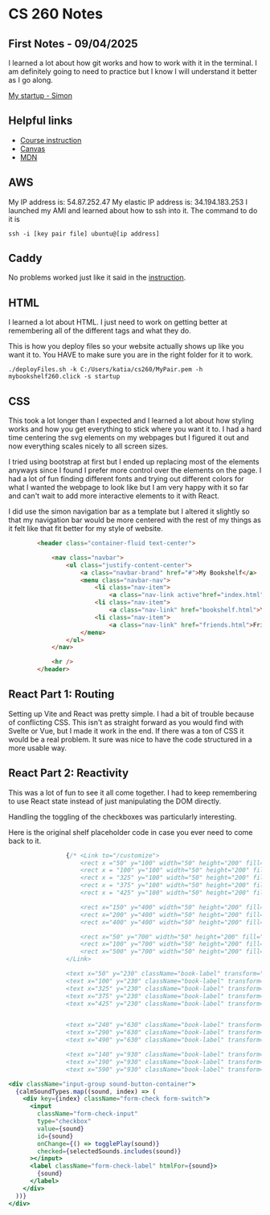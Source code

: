 # CS 260 Notes

## First Notes - 09/04/2025

I learned a lot about how git works and how to work with it in the terminal. I am definitely going to need to practice but I know I will understand it better as I go along.

[My startup - Simon](https://simon.cs260.click)

## Helpful links

- [Course instruction](https://github.com/webprogramming260)
- [Canvas](https://byu.instructure.com)
- [MDN](https://developer.mozilla.org)

## AWS

My IP address is: 54.87.252.47
My elastic IP address is: 34.194.183.253
I launched my AMI and learned about how to ssh into it. The command to do it is 
```
ssh -i [key pair file] ubuntu@[ip address]
```

## Caddy

No problems worked just like it said in the [instruction](https://github.com/webprogramming260/.github/blob/main/profile/webServers/https/https.md).

## HTML

I learned a lot about HTML. I just need to work on getting better at remembering all of the different tags and what they do.

This is how you deploy files so your website actually shows up like you want it to. You HAVE to make sure you are in the right folder for it to work.

```
./deployFiles.sh -k C:/Users/katia/cs260/MyPair.pem -h mybookshelf260.click -s startup
```

## CSS

This took a lot longer than I expected and I learned a lot about how styling works and how you get everything to stick where you want it to. I had a hard time centering the svg elements on my webpages but I figured it out and now everything scales nicely to all screen sizes.

I tried using bootstrap at first but I ended up replacing most of the elements anyways since I found I prefer more control over the elements on the page.
I had a lot of fun finding different fonts and trying out different colors for what I wanted the webpage to look like but I am very happy with it so far and can't wait to add more interactive elements to it with React.

I did use the simon navigation bar as a template but I altered it slightly so that my navigation bar would be more centered with the rest of my things as it felt like that fit better for my style of website.

```html
        <header class="container-fluid text-center">

            <nav class="navbar">
                <ul class="justify-content-center">
                    <a class="navbar-brand" href="#">My Bookshelf</a>
                    <menu class="navbar-nav">
                        <li class="nav-item">
                            <a class="nav-link active"href="index.html">Home</a></li>
                        <li class="nav-item">
                            <a class="nav-link" href="bookshelf.html">Your Bookshelf</a></li>
                        <li class="nav-item">
                            <a class="nav-link" href="friends.html">Friends</a></li>
                    </menu>
                </ul>
            </nav>

            <hr />
        </header>
```

## React Part 1: Routing

Setting up Vite and React was pretty simple. I had a bit of trouble because of conflicting CSS. This isn't as straight forward as you would find with Svelte or Vue, but I made it work in the end. If there was a ton of CSS it would be a real problem. It sure was nice to have the code structured in a more usable way.

## React Part 2: Reactivity

This was a lot of fun to see it all come together. I had to keep remembering to use React state instead of just manipulating the DOM directly.

Handling the toggling of the checkboxes was particularly interesting.

Here is the original shelf placeholder code in case you ever need to come back to it.

```jsx
                {/* <Link to="/customize">
                    <rect x ="50" y="100" width="50" height="200" fill="#2791c2"></rect>
                    <rect x = "100" y="100" width="50" height="200" fill="#f2a900"></rect>
                    <rect x = "325" y="100" width="50" height="200" fill="#e03c31"></rect>
                    <rect x = "375" y="100" width="50" height="200" fill="#34a853"></rect>
                    <rect x = "425" y="100" width="50" height="200" fill="#bb2bcc"></rect>

                    <rect x="150" y="400" width="50" height="200" fill="#5ba80d"></rect>
                    <rect x="200" y="400" width="50" height="200" fill="#0d60a8"></rect>
                    <rect x="400" y="400" width="50" height="200" fill="#e0a614"></rect>

                    <rect x="50" y="700" width="50" height="200" fill="#a80d60"></rect>
                    <rect x="100" y="700" width="50" height="200" fill="#ff7de7"></rect>
                    <rect x="500" y="700" width="50" height="200" fill="#d93025"></rect>
                </Link>

                <text x="50" y="230" className="book-label" transform="rotate(-90, 50, 200)">Book 1</text>
                <text x="100" y="230" className="book-label" transform="rotate(-90, 100, 200)">Book 2</text>
                <text x="325" y="230" className="book-label" transform="rotate(-90, 325, 200)">Book 3</text>
                <text x="375" y="230" className="book-label" transform="rotate(-90, 375, 200)">Book 4</text>
                <text x="425" y="230" className="book-label" transform="rotate(-90, 425, 200)">Book 5</text>


                <text x="240" y="630" className="book-label" transform="rotate(-90, 150, 600)">Book 6</text>
                <text x="290" y="630" className="book-label" transform="rotate(-90, 200, 600)">Book 7</text>
                <text x="490" y="630" className="book-label" transform="rotate(-90, 400, 600)">Book 8</text>

                <text x="140" y="930" className="book-label" transform="rotate(-90, 50, 900)">Book 9</text>
                <text x="190" y="930" className="book-label" transform="rotate(-90, 100, 900)">Book 10</text>
                <text x="590" y="930" className="book-label" transform="rotate(-90, 500, 900)">Book 11</text> */}


```

```jsx
<div className="input-group sound-button-container">
  {calmSoundTypes.map((sound, index) => (
    <div key={index} className="form-check form-switch">
      <input
        className="form-check-input"
        type="checkbox"
        value={sound}
        id={sound}
        onChange={() => togglePlay(sound)}
        checked={selectedSounds.includes(sound)}
      ></input>
      <label className="form-check-label" htmlFor={sound}>
        {sound}
      </label>
    </div>
  ))}
</div>
```

